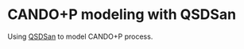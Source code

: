 # CANDO+P modeling with QSDSan

Using [QSDSan](https://github.com/QSD-Group/QSDsan) to model CANDO+P process.

